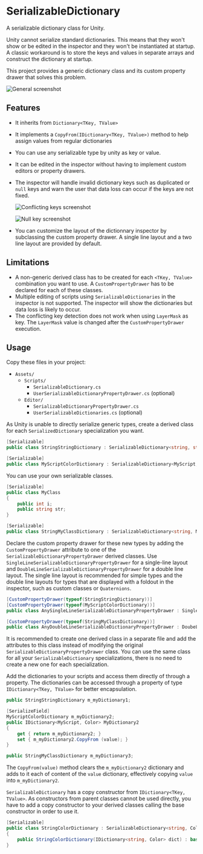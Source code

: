 # SerializableDictionary
A serializable dictionary class for Unity.

Unity cannot serialize standard dictionaries. This means that they won't show or be edited in the inspector
and they won't be instantiated at startup. A classic workaround is to store the keys and values in separate arrays
and construct the dictionary at startup.

This project provides a generic dictionary class and its custom property drawer that solves this problem.

![General screenshot](https://azixmcaze.github.io/Unity-SerializableDictionary/SerializableDictionary_screenshot1.png)

## Features

- It inherits from `Dictionary<TKey, TValue>`
- It implements a `CopyFrom(IDictionary<TKey, TValue>)` method to help assign values from regular dictionaries
- You can use any serializable type by unity as key or value. 
- It can be edited in the inspector without having to implement custom editors or property drawers.
- The inspector will handle invalid dictionary keys such as duplicated or `null` keys and warn the user that data loss can occur if the keys are not fixed.
    
    ![Conflicting keys screenshot](https://azixmcaze.github.io/Unity-SerializableDictionary/SerializableDictionary_screenshot2.png)

    ![Null key screenshot](https://azixmcaze.github.io/Unity-SerializableDictionary/SerializableDictionary_screenshot3.png)
- You can customize the layout of the dictionnary inspector by subclassing the custom property drawer. A single line layout and a two line layout are provided by default.

## Limitations
- A non-generic derived class has to be created for each `<TKey, TValue>` combination you want to use. A `CustomPropertyDrawer` has to be declared for each of these classes.
- Multiple editing of scripts using `SerializableDictionaries` in the inspector is not supported. The inspector will show the dictionaries but data loss is likely to occur.
- The conflicting key detection does not work when using `LayerMask` as key. The `LayerMask` value is changed after the `CustomPropertyDrawer` execution.

## Usage

Copy these files in your project:
- `Assets/`
    - `Scripts/`
        - `SerializableDictionary.cs`
        - `UserSerializableDictionaryPropertyDrawer.cs` (optional)
    - `Editor/`
        - `SerializableDictionaryPropertyDrawer.cs`
        - `UserSerializableDictionaries.cs` (optional)

As Unity is unable to directly serialize generic types, create a derived class for each `SerializedDictionary` specialization you want.
```csharp
[Serializable]
public class StringStringDictionary : SerializableDictionary<string, string> {}

[Serializable]
public class MyScriptColorDictionary : SerializableDictionary<MyScript, Color> {}
```

You can use your own serializable classes.
```csharp
[Serializable]
public class MyClass
{
    public int i;
    public string str;
}

[Serializable]
public class StringMyClassDictionary : SerializableDictionary<string, MyClass> {}
```



Declare the custom property drawer for these new types by adding the `CustomPropertyDrawer` attribute to one of the `SerializableDictionaryPropertyDrawer` derived classes. Use `SingleLineSerializableDictionaryPropertyDrawer` for a single-line layout and `DoubleLineSerializableDictionaryPropertyDrawer` for a double line layout. The single line layout is recommended for simple types and the double line layouts for types that are displayed with a foldout in the inspector, such as custom classes or `Quaternions`.

```csharp
[CustomPropertyDrawer(typeof(StringStringDictionary))]
[CustomPropertyDrawer(typeof(MyScriptColorDictionary))]
public class AnySingleLineSerializableDictionaryPropertyDrawer : SingleLineSerializableDictionaryPropertyDrawer {}

[CustomPropertyDrawer(typeof(StringMyClassDictionary))]
public class AnyDoubleLineSerializableDictionaryPropertyDrawer : DoubeLineSerializableDictionaryPropertyDrawer {}
```

It is recommended to create one derived class in a separate file and add the attributes to this class instead of modifying the original `SerializableDictionaryPropertyDrawer` class.
You can use the same class for all your `SerializableDictionary` specializations, there is no need to create a new one for each specialization.

Add the dictionaries to your scripts and access them directly of through a property.
The dictionaries can be accessed through a property of type `IDictionary<TKey, TValue>` for better encapsulation.

```csharp
public StringStringDictionary m_myDictionary1;

[SerializeField]
MyScriptColorDictionary m_myDictionary2;
public IDictionary<MyScript, Color> MyDictionary2
{
    get { return m_myDictionary2; }
    set { m_myDictionary2.CopyFrom (value); }
}

public StringMyClassDictionary m_myDictionary3;
```

The `CopyFrom(value)` method clears the `m_myDictionary2` dictionary and adds to it each of content of the `value` dictionary,  effectively copying `value` into `m_myDictionary2`.

`SerializableDictionary` has a copy constructor from `IDictionary<TKey, TValue>`. As constructors from parent classes cannot be used directly, you have to add a copy constructor to your derived classes calling the base constructor in order to use it.

```csharp
[Serializable]
public class StringColorDictionary : SerializableDictionary<string, Color>
{
    public StringColorDictionary(IDictionary<string, Color> dict) : base(dict) {}
}
```